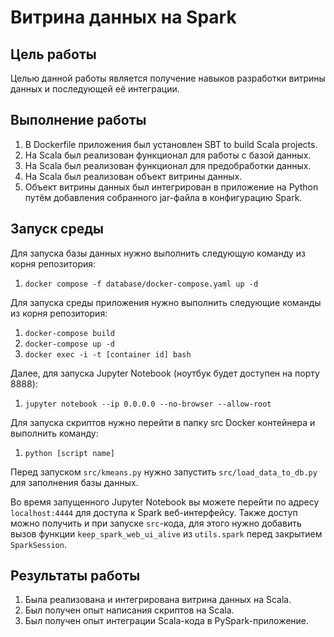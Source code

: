 # Витрина данных на Spark

## Цель работы
Целью данной работы является получение навыков разработки витрины данных и последующей её интеграции.

## Выполнение работы
1. В Dockerfile приложения был установлен SBT to build Scala projects.
2. На Scala был реализован функционал для работы с базой данных.
3. На Scala был реализован функционал для предобработки данных.
4. На Scala был реализован объект витрины данных.
5. Объект витрины данных был интегрирован в приложение на Python путём добавления собранного jar-файла в конфигурацию Spark.

## Запуск среды
Для запуска базы данных нужно выполнить следующую команду из корня репозитория:
1. `docker compose -f database/docker-compose.yaml up -d`

Для запуска среды приложения нужно выполнить следующие команды из корня репозитория:
1. `docker-compose build`
2. `docker-compose up -d`
3. `docker exec -i -t [container id] bash`

Далее, для запуска Jupyter Notebook (ноутбук будет доступен на порту 8888):
1. `jupyter notebook --ip 0.0.0.0 --no-browser --allow-root`

Для запуска скриптов нужно перейти в папку src Docker контейнера и выполнить команду:
1. `python [script name]`

Перед запуском `src/kmeans.py` нужно запустить `src/load_data_to_db.py` для заполнения базы данных.

Во время запущенного Jupyter Notebook вы можете перейти по адресу `localhost:4444` для доступа к Spark веб-интерфейсу.
Также доступ можно получить и при запуске `src`-кода, для этого нужно добавить вызов функции `keep_spark_web_ui_alive` из `utils.spark` перед закрытием `SparkSession`.

## Результаты работы
1. Была реализована и интегрирована витрина данных на Scala.
2. Был получен опыт написания скриптов на Scala.
3. Был получен опыт интеграции Scala-кода в PySpark-приложение.
